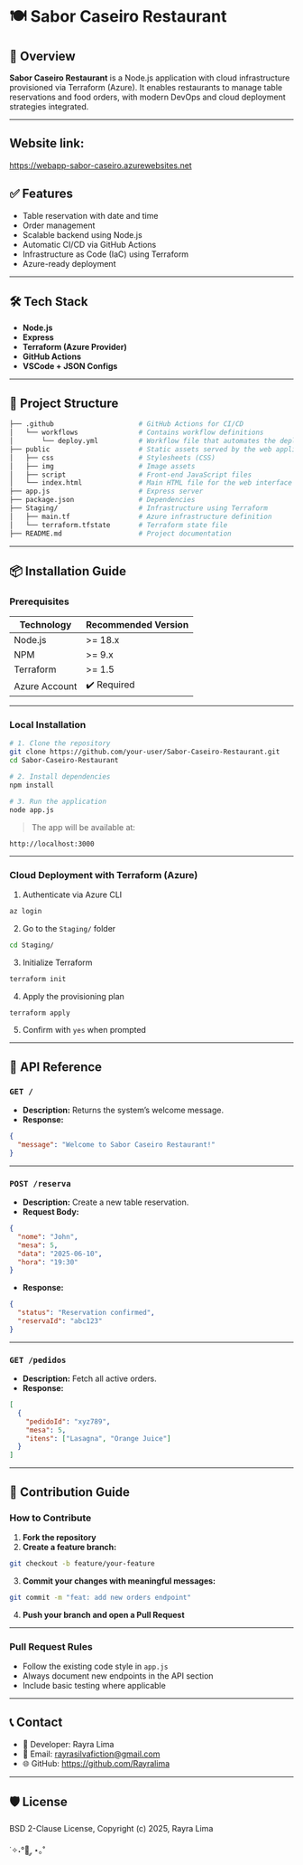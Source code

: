 # 🍽️ Sabor Caseiro Restaurant

## 🧭 Overview

**Sabor Caseiro Restaurant** is a Node.js application with cloud infrastructure provisioned via Terraform (Azure). It enables restaurants to manage table reservations and food orders, with modern DevOps and cloud deployment strategies integrated.

---
## Website link:

https://webapp-sabor-caseiro.azurewebsites.net

## ✅ Features

- Table reservation with date and time
- Order management
- Scalable backend using Node.js
- Automatic CI/CD via GitHub Actions
- Infrastructure as Code (IaC) using Terraform
- Azure-ready deployment

---

## 🛠️ Tech Stack

- **Node.js**
- **Express**
- **Terraform (Azure Provider)**
- **GitHub Actions**
- **VSCode + JSON Configs**

---

## 📁 Project Structure
```bash
├── .github                     # GitHub Actions for CI/CD
│   └── workflows               # Contains workflow definitions
│       └── deploy.yml          # Workflow file that automates the deployment process
├── public                      # Static assets served by the web application
│   ├── css                     # Stylesheets (CSS)
│   ├── img                     # Image assets
│   ├── script                  # Front-end JavaScript files
│   └── index.html              # Main HTML file for the web interface
├── app.js                      # Express server
├── package.json                # Dependencies
├── Staging/                    # Infrastructure using Terraform
│   ├── main.tf                 # Azure infrastructure definition
│   └── terraform.tfstate       # Terraform state file
├── README.md                   # Project documentation
```

---

## 📦 Installation Guide

### Prerequisites

| Technology | Recommended Version |
|------------|---------------------|
| Node.js    | >= 18.x             |
| NPM        | >= 9.x              |
| Terraform  | >= 1.5              |
| Azure Account | ✔️ Required       |

---

### Local Installation

```bash
# 1. Clone the repository
git clone https://github.com/your-user/Sabor-Caseiro-Restaurant.git
cd Sabor-Caseiro-Restaurant

# 2. Install dependencies
npm install

# 3. Run the application
node app.js
```

> The app will be available at:
```
http://localhost:3000
```

---

### Cloud Deployment with Terraform (Azure)

1. Authenticate via Azure CLI  
```bash
az login
```

2. Go to the `Staging/` folder  
```bash
cd Staging/
```

3. Initialize Terraform  
```bash
terraform init
```

4. Apply the provisioning plan  
```bash
terraform apply
```

5. Confirm with `yes` when prompted

---

## 🔌 API Reference

### `GET /`

- **Description:** Returns the system’s welcome message.
- **Response:**
```json
{
  "message": "Welcome to Sabor Caseiro Restaurant!"
}
```

---

### `POST /reserva`

- **Description:** Create a new table reservation.
- **Request Body:**
```json
{
  "nome": "John",
  "mesa": 5,
  "data": "2025-06-10",
  "hora": "19:30"
}
```

- **Response:**
```json
{
  "status": "Reservation confirmed",
  "reservaId": "abc123"
}
```

---

### `GET /pedidos`

- **Description:** Fetch all active orders.
- **Response:**
```json
[
  {
    "pedidoId": "xyz789",
    "mesa": 5,
    "itens": ["Lasagna", "Orange Juice"]
  }
]
```

---

## 🤝 Contribution Guide

### How to Contribute

1. **Fork the repository**  
2. **Create a feature branch:**  
```bash
git checkout -b feature/your-feature
```
3. **Commit your changes with meaningful messages:**  
```bash
git commit -m "feat: add new orders endpoint"
```
4. **Push your branch and open a Pull Request**

---

### Pull Request Rules

- Follow the existing code style in `app.js`
- Always document new endpoints in the API section
- Include basic testing where applicable

---

## 📞 Contact
- 👤 Developer: Rayra Lima
- 📧 Email: rayrasilvafiction@gmail.com  
- 🌐 GitHub: https://github.com/Rayralima

---

## 🛡️ License

BSD 2-Clause License, Copyright (c) 2025, Rayra Lima


˙✧˖°🦊 ༘ ⋆｡˚
